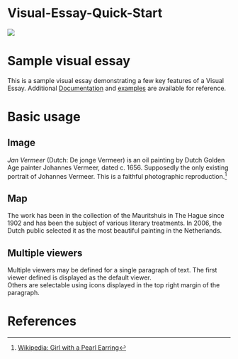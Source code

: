 # Visual-Essay-Quick-Start
<a href="https://juncture-digital.org"><img src="https://juncture-digital.org/images/ve-button.png"></a>

<param ve-config 
       title="girl with very nice clam spit"
       author=" "
       banner="https://preview.redd.it/n2xp6dxxj9x31.jpg?auto=webp&s=d207b9a3bedac17fb1071119388be0d3e8346b47" 
       layout="horizontal">

<!-- Entities discussed throughout the essay are typically defined before the essay text and
     are thus available in all text.  Entity identifiers (QIDs) can be found in either
     Wikipedia or Wikidata (https://www.wikidata.org)> -->
<param ve-entity eid="Q185372"> <!-- Girl with a Pearl Earring painting -->
<param ve-entity eid="Q41264"> <!-- Johannes Vermeer -->
<param ve-entity eid="Q221092"> <!-- Mauritshuis -->
<param ve-entity eid="Q36600"> <!-- The Hague -->

# Sample visual essay

This is a sample visual essay demonstrating a few key features of a Visual Essay. Additional [Documentation](https://github.com/JSTOR-Labs/juncture/wiki) and [examples](https://jstor-labs.github.io/juncture-examples) are available for reference.
<param ve-image 
       manifest="https://iiif.juncture-digital.org/manifest/6dd738aed85597cac540ad31dd5818e86ef7f2918c7b43a9eb3123d5538e6e4c">

# Basic usage

## Image

_Jan Vermeer_ (Dutch: De jonge Vermeer) is an oil painting by Dutch Golden Age painter Johannes Vermeer, 
dated c. 1656. Supposedly the only existing portrait of Johannes Vermeer. This is a faithful photographic reproduction.[^1]
<param ve-image 
       label="Johannes Vermeer" 
       description="self-portrait by Johannes Vermeer" 
       license="public domain" 
       url="https://en.wikipedia.org/wiki/Johannes_Vermeer#/media/File:Cropped_version_of_Jan_Vermeer_van_Delft_002.jpg">

## Map

The work has been in the collection of the Mauritshuis in The Hague since 1902 and has been the subject of various 
literary treatments. In 2006, the Dutch public selected it as the most beautiful painting in the Netherlands.
<param ve-map center="Q36600" zoom="11" prefer-geojson>

## Multiple viewers

Multiple viewers may be defined for a single paragraph of text.  The first viewer defined is displayed as the default viewer.  
Others are selectable using icons displayed in the top right margin of the paragraph.
<param ve-image 
       manifest="https://iiif.juncture-digital.org/manifest/6dd738aed85597cac540ad31dd5818e86ef7f2918c7b43a9eb3123d5538e6e4c">
<param ve-map center="Q36600" zoom="11">



# References

[^1]: [Wikipedia: Girl with a Pearl Earring](https://en.wikipedia.org/wiki/Girl_with_a_Pearl_Earring)

